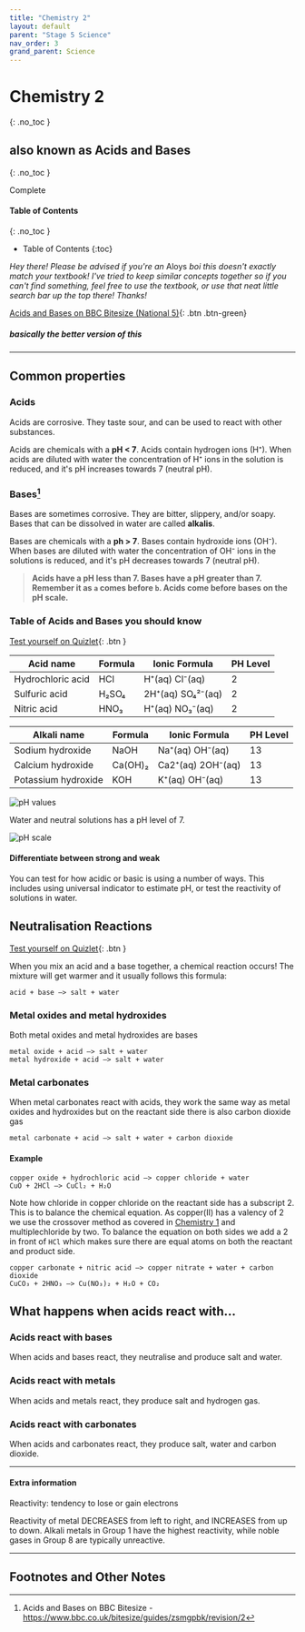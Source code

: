 ```yaml
---
title: "Chemistry 2"
layout: default
parent: "Stage 5 Science"
nav_order: 3
grand_parent: Science
---
```


# Chemistry 2
{: .no_toc }
## also known as Acids and Bases
{: .no_toc }

<label class="label label-green">Complete</label>

#### Table of Contents
{: .no_toc }

* Table of Contents
{:toc}

*Hey there! Please be advised if you're an* <label class="label label-blue">Aloys</label> *boi this doesn't exactly match your textbook! I've tried to keep similar concepts together so if you can't find something, feel free to use the textbook, or use that neat little search bar up the top there! Thanks!*

<span class="fs-7">[Acids and Bases on BBC Bitesize (National 5)](https://www.bbc.co.uk/bitesize/guides/zsmgpbk/revision/1){: .btn .btn-green}</span>

##### basically the better version of this

***

## Common properties

### Acids

Acids are corrosive. They taste sour, and can be used to react with other substances.

Acids are chemicals with a **pH < 7**. Acids contain hydrogen ions (H⁺). When acids are diluted with water the concentration of H⁺ ions in the solution is reduced, and it's pH increases towards 7 (neutral pH).

### Bases[^1]

Bases are sometimes corrosive. They are bitter, slippery, and/or soapy. Bases that can be dissolved in water are called **alkalis**.

Bases are chemicals with a **ph > 7**. Bases contain hydroxide ions (OH⁻). When bases are diluted with water the concentration of OH⁻ ions in the solutions is reduced, and it's pH decreases towards 7 (neutral pH).

> **Acids have a pH less than 7. Bases have a pH greater than 7. Remember it as `a` comes before `b`. Acids come before bases on the pH scale.**

### Table of Acids and Bases you should know

[Test yourself on Quizlet](https://quizlet.com/au/444992207/y9-t4-chemistry-common-acids-and-bases-flash-cards/?new){: .btn }


| Acid name         | Formula | Ionic Formula     | PH Level |
|-------------------|---------|-------------------|----------|
| Hydrochloric acid | HCl     | H⁺(aq) Cl⁻(aq)    | 2        |
| Sulfuric acid     | H₂SO₄   | 2H⁺(aq) SO₄²⁻(aq) | 2        |
| Nitric acid       | HNO₃    | H⁺(aq) NO₃⁻(aq)   | 2        |

| Alkali name         | Formula  | Ionic Formula     | PH Level |
|---------------------|----------|-------------------|----------|
| Sodium hydroxide    | NaOH     | Na⁺(aq) OH⁻(aq)   | 13       |
| Calcium hydroxide   | Ca(OH)₂  | Ca2⁺(aq) 2OH⁻(aq) | 13       |
| Potassium hydroxide | KOH      | K⁺(aq) OH⁻(aq)    | 13       |

![pH values](http://content.jacplus.com.au/secure/ebooks/07303/0730354067/images/07-04-01.png)

Water and neutral solutions has a pH level of 7.

![pH scale](https://bam.files.bbci.co.uk/bam/live/content/zxtxn39/medium)

#### Differentiate between strong and weak

You can test for how acidic or basic is using a number of ways. This includes using universal indicator to estimate pH, or test the reactivity of solutions in water.

## Neutralisation Reactions

[Test yourself on Quizlet](https://quizlet.com/_7e3kah){: .btn }

When you mix an acid and a base together, a chemical reaction occurs! The mixture will get warmer and it usually follows this formula:

```
acid + base –> salt + water
```

### Metal oxides and metal hydroxides

Both metal oxides and metal hydroxides are bases

```
metal oxide + acid –> salt + water
metal hydroxide + acid –> salt + water
```

### Metal carbonates

When metal carbonates react with acids, they work the same way as metal oxides and hydroxides but on the reactant side there is also carbon dioxide gas

```
metal carbonate + acid –> salt + water + carbon dioxide
```

#### Example

```
copper oxide + hydrochloric acid –> copper chloride + water
CuO + 2HCl –> CuCl₂ + H₂O
```

Note how chloride in copper chloride on the reactant side has a subscript 2. This is to balance the chemical equation. As copper(II) has a valency of 2 we use the crossover method as covered in [Chemistry 1](chem1.html#crossover-method) and multiplechloride by two. To balance the equation on both sides we add a 2 in front of `HCl` which makes sure there are equal atoms on both the reactant and product side.

```
copper carbonate + nitric acid –> copper nitrate + water + carbon dioxide
CuCO₃ + 2HNO₃ –> Cu(NO₃)₂ + H₂O + CO₂
```

## What happens when acids react with...

### Acids react with bases

When acids and bases react, they neutralise and produce salt and water. 

### Acids react with metals

When acids and metals react, they produce salt and hydrogen gas.

### Acids react with carbonates

When acids and carbonates react, they produce salt, water and carbon dioxide.

***

#### Extra information

Reactivity: tendency to lose or gain electrons

Reactivity of metal DECREASES from left to right, and INCREASES from up to down. Alkali metals in Group 1 have the highest reactivity, while noble gases in Group 8 are typically unreactive.

***

## Footnotes and Other Notes

[^1]: Acids and Bases on BBC Bitesize - https://www.bbc.co.uk/bitesize/guides/zsmgpbk/revision/2